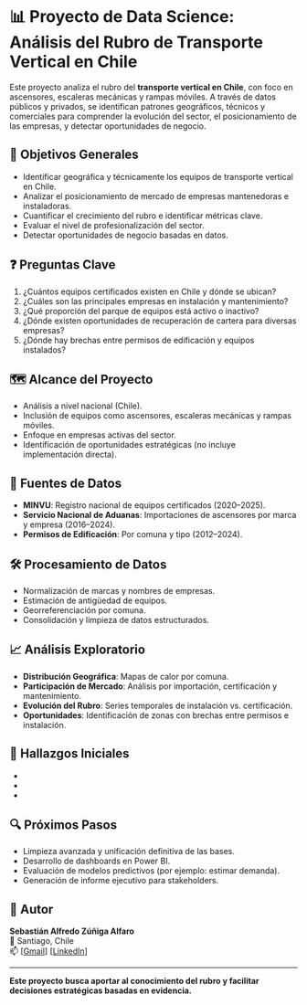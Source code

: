 # 📊 Proyecto de Data Science: Análisis del Rubro de Transporte Vertical en Chile

Este proyecto analiza el rubro del **transporte vertical en Chile**, con foco en ascensores, escaleras mecánicas y rampas móviles. A través de datos públicos y privados, se identifican patrones geográficos, técnicos y comerciales para comprender la evolución del sector, el posicionamiento de las empresas, y detectar oportunidades de negocio.

## 🚀 Objetivos Generales

- Identificar geográfica y técnicamente los equipos de transporte vertical en Chile.
- Analizar el posicionamiento de mercado de empresas mantenedoras e instaladoras.
- Cuantificar el crecimiento del rubro e identificar métricas clave.
- Evaluar el nivel de profesionalización del sector.
- Detectar oportunidades de negocio basadas en datos.

## ❓ Preguntas Clave

1. ¿Cuántos equipos certificados existen en Chile y dónde se ubican?
2. ¿Cuáles son las principales empresas en instalación y mantenimiento?
3. ¿Qué proporción del parque de equipos está activo o inactivo?
4. ¿Dónde existen oportunidades de recuperación de cartera para diversas empresas?
5. ¿Dónde hay brechas entre permisos de edificación y equipos instalados?

## 🗺️ Alcance del Proyecto

- Análisis a nivel nacional (Chile).
- Inclusión de equipos como ascensores, escaleras mecánicas y rampas móviles.
- Enfoque en empresas activas del sector.
- Identificación de oportunidades estratégicas (no incluye implementación directa).

## 🧾 Fuentes de Datos

- **MINVU**: Registro nacional de equipos certificados (2020–2025).
- **Servicio Nacional de Aduanas**: Importaciones de ascensores por marca y empresa (2016–2024).
- **Permisos de Edificación**: Por comuna y tipo (2012–2024).

## 🛠️ Procesamiento de Datos

- Normalización de marcas y nombres de empresas.
- Estimación de antigüedad de equipos.
- Georreferenciación por comuna.
- Consolidación y limpieza de datos estructurados.

## 📈 Análisis Exploratorio

- **Distribución Geográfica**: Mapas de calor por comuna.
- **Participación de Mercado**: Análisis por importación, certificación y mantenimiento.
- **Evolución del Rubro**: Series temporales de instalación vs. certificación.
- **Oportunidades**: Identificación de zonas con brechas entre permisos e instalación.

## 📌 Hallazgos Iniciales

- 
- 
- 

## 🔍 Próximos Pasos

- Limpieza avanzada y unificación definitiva de las bases.
- Desarrollo de dashboards en Power BI.
- Evaluación de modelos predictivos (por ejemplo: estimar demanda).
- Generación de informe ejecutivo para stakeholders.


## 👤 Autor

**Sebastián Alfredo Zúñiga Alfaro**  
📍 Santiago, Chile  
📫 [[Gmail](sebastian.zunigaa@sansano.usm.cl)]
[[LinkedIn](https://www.linkedin.com/in/sebastianzunigaalfaro/)]

---

**Este proyecto busca aportar al conocimiento del rubro y facilitar decisiones estratégicas basadas en evidencia.**
